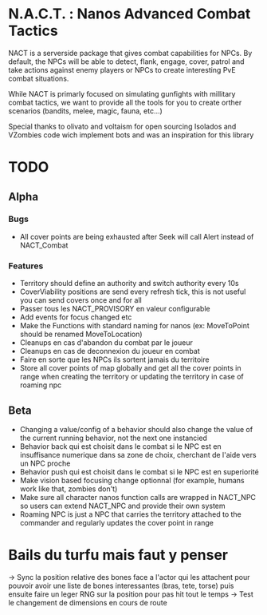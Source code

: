 # N.A.C.T. : Nanos Advanced Combat Tactics

NACT is a serverside package that gives combat capabilities for NPCs.
By default, the NPCs will be able to detect, flank, engage, cover, patrol and take actions against enemy players or NPCs to create interesting PvE combat situations.

While NACT is primarly focused on simulating gunfights with millitary combat tactics, we want to provide all the tools for you to create orther scenarios 
(bandits, melee, magic, fauna, etc...)

Special thanks to olivato and voltaism for open sourcing Isolados and VZombies code wich implement bots and was an inspiration for this library

# TODO

## Alpha

### Bugs
- All cover points are being exhausted after Seek will call Alert instead of NACT_Combat

### Features
- Territory should define an authority and switch authority every 10s
- CoverViability positions are send every refresh tick, this is not useful you can send covers once and for all
- Passer tous les NACT_PROVISORY en valeur configurable
- Add events for focus changed etc
- Make the Functions with standard naming for nanos (ex: MoveToPoint should be renamed MoveToLocation)
- Cleanups en cas d'abandon du combat par le joueur
- Cleanups en cas de deconnexion du joueur en combat
- Faire en sorte que les NPCs ils sortent jamais du territoire
- Store all cover points of map globally and get all the cover points in range when creating the territory or updating the territory in case of roaming npc

## Beta
- Changing a value/config of a behavior should also change the value of the current running behavior, not the next one instancied
- Behavior back qui est choisit dans le combat si le NPC est en insuffisance numerique dans sa zone de choix, cherchant de l'aide vers un NPC proche
- Behavior push qui est choisit dans le combat si le NPC est en superiorité
- Make vision based focusing change optionnal (for example, humans work like that, zombies don't)
- Make sure all character nanos function calls are wrapped in NACT_NPC so users can extend NACT_NPC and provide their own system
- Roaming NPC is just a NPC that carries the territory attached to the commander and regularly updates the cover point in range

# Bails du turfu mais faut y penser

-> Sync la position relative des bones face a l'actor qui les attachent pour pouvoir avoir une liste de bones interessantes (bras, tete, torse) puis ensuite faire un leger RNG sur la position pour pas hit tout le temps
-> Test le changement de dimensions en cours de route